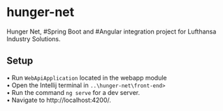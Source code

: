 # hunger-net
Hunger Net, #Spring Boot and #Angular integration project for Lufthansa Industry Solutions.

## Setup
• Run `WebApiApplication` located in the webapp module <br />
• Open the Intellij terminal in `..\hunger-net\front-end>` <br />
• Run the command ```ng serve``` for a dev server. <br />
• Navigate to http://localhost:4200/. <br />
